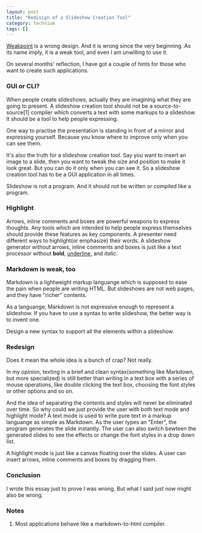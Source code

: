 ```yaml
---
layout: post
title: "Redisign of a Slideshow Creation Tool"
category: technium 
tags: []
---
```





[Weakpoint](http://blog.chengyichao.info/2012/06/17/slideshow-in-markdown/) is a wrong design. And it is wrong since the very beginning. As its name imply, it is a weak tool, and even I am unwilling to use it. 


On several months' reflection, I have got a couple of hints for those who want to create such applications. 



### GUI or CLI?


When people create slideshows, actually they are imagining what they are going to present. A slideshow creation tool should not be a source-to-source\[1\] compiler which converts a text with some markups to a slideshow. It should be a tool to help people expressing.  


One way to practise the presentation is standing in front of a mirror and expressing yourself. Because you know where to improve only when you can see them. 


It's also the truth for a slideshow creation tool. Say you want to insert an image to a slide, then you want to tweak the size and position to make it look great. But you can do it only when you can see it. So a slideshow creation tool has to be a GUI application in all times.


Slideshow is not a program. And it should not be written or compiled like a program. 



### Highlight


Arrows, inline comments and boxes are powerful weapons to express thoughts. Any tools which are intended to help people express themselves should provide these features as key components. A presenter need different ways to highlight(or emphasize) their words. A slideshow generator without arrows, inline comments and boxes is just like a text processor without **bold**, <u>underline</u>, and _italic_. 



### Markdown is weak, too


Markdown is a lightweight markup languange which is supposed to ease the pain when people are writing HTML. But slideshows are not web pages, and they have "richer" contents. 


As a languange, Markdown is not expressive enough to represent a slideshow. If you have to use a syntax to write slideshow, the better way is to invent one.


Design a new syntax to support all the elements within a slideshow. 



### Redesign


Does it mean the whole idea is a bunch of crap? Not really.


In my opinion, texting in a brief and clean syntax(something like Markdown, but more specialized) is still better than writing in a text box with a series of mouse operations, like double clicking the text box, choosing the font styles or other options and so on. 


And the idea of separating the contents and styles will never be eliminated over time. So why could we just provide the user with both text mode and highlight mode? A text mode is used to write pure text in a markup languange as simple as Markdown. As the user types an "Enter", the program generates the slide instantly. The user can also switch bewteen the generated slides to see the effects or change the font styles in a drop down list. 


A highlight mode is just like a canvas floating over the slides. A user can insert arrows, inline comments and boxes by dragging them.  


### Conclusion

I wrote this essay just to prove I was wrong. But what I said just now might also be wrong.


### Notes

1. Most applications behave like a markdown-to-html compiler. 

